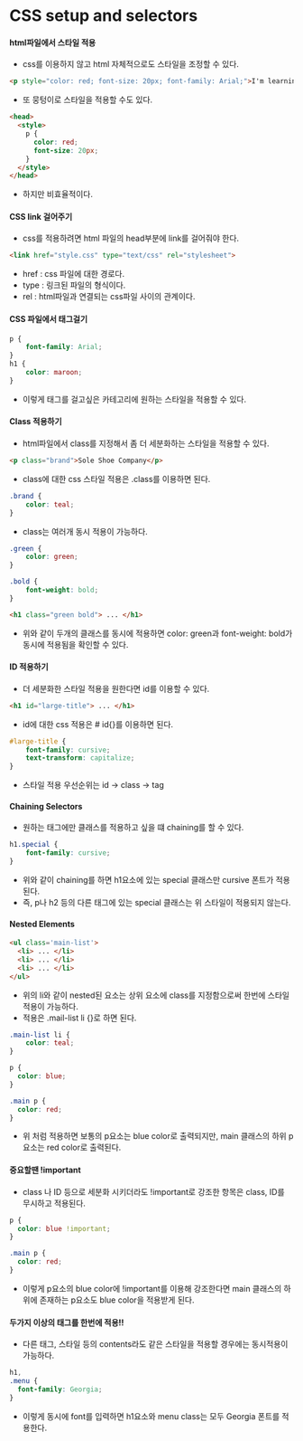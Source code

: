# CSS setup and selectors



####  html파일에서 스타일 적용

* css를 이용하지 않고 html 자체적으로도 스타일을 조정할 수 있다.

```html
<p style="color: red; font-size: 20px; font-family: Arial;">I'm learning to code!</p>
```

* 또 뭉텅이로 스타일을 적용할 수도 있다.

```html
<head>
  <style>
    p {
      color: red;
      font-size: 20px;
    }
  </style>
</head>
```

* 하지만 비효율적이다.



#### CSS link 걸어주기

- css를 적용하려면 html 파일의 head부분에 link를 걸어줘야 한다.

```html
<link href="style.css" type="text/css" rel="stylesheet">
```

- href : css 파일에 대한 경로다.
- type : 링크된 파일의 형식이다.
- rel : html파일과 연결되는 css파일 사이의 관계이다.



#### CSS 파일에서 태그걸기

```css
p {
    font-family: Arial;
}
h1 {
    color: maroon;
}
```

* 이렇게 태그를 걸고싶은 카테고리에 원하는 스타일을 적용할 수 있다.



#### Class 적용하기

* html파일에서 class를 지정해서 좀 더 세분화하는 스타일을 적용할 수 있다.

```html
<p class="brand">Sole Shoe Company</p>
```

* class에 대한 css 스타일 적용은 .class를 이용하면 된다.

```css
.brand {
    color: teal;
}
```

* class는 여러개 동시 적용이 가능하다.

```css
.green {
    color: green;
}

.bold {
    font-weight: bold;
}
```

```html
<h1 class="green bold"> ... </h1>
```

* 위와 같이 두개의 클래스를 동시에 적용하면 color: green과 font-weight: bold가 동시에 적용됨을 확인할 수 있다.



#### ID 적용하기

* 더 세분화한 스타일 적용을 원한다면 id를 이용할 수 있다.

```html
<h1 id="large-title"> ... </h1>
```

* id에 대한 css 적용은 # id{}를 이용하면 된다.

```css
#large-title {
    font-family: cursive;
	text-transform: capitalize;
}
```

* 스타일 적용 우선순위는 id -> class -> tag



#### Chaining Selectors

* 원하는 태그에만 클래스를 적용하고 싶을 떄 chaining를 할 수 있다.

```css
h1.special {
	font-family: cursive;
}
```

* 위와 같이 chaining를 하면 h1요소에 있는 special 클래스만 cursive 폰트가 적용된다.
* 즉, p나 h2 등의 다른 태그에 있는 special 클래스는 위 스타일이 적용되지 않는다.



#### Nested Elements

```html
<ul class='main-list'>
  <li> ... </li>
  <li> ... </li>
  <li> ... </li>
</ul>
```

* 위의 li와 같이 nested된 요소는 상위 요소에 class를 지정함으로써 한번에 스타일 적용이 가능하다.
* 적용은 .mail-list li {}로 하면 된다.

```css
.main-list li {
	color: teal;
}
```

```css
p {
  color: blue;
}

.main p {
  color: red;
}
```

* 위 처럼 적용하면 보통의 p요소는 blue color로 출력되지만, main 클래스의 하위 p요소는 red color로 출력된다.



#### 중요할땐 !important

* class 나 ID 등으로 세분화 시키더라도 !important로 강조한 항목은 class, ID를 무시하고 적용된다.

```css
p {
  color: blue !important;
}

.main p {
  color: red;
}
```

* 이렇게 p요소의 blue color에 !important를 이용해 강조한다면 main 클래스의 하위에 존재하는 p요소도 blue color을 적용받게 된다.



#### 두가지 이상의 태그를 한번에 적용!!

* 다른 태그, 스타일 등의 contents라도 같은 스타일을 적용할 경우에는 동시적용이 가능하다.

```css
h1, 
.menu {
  font-family: Georgia;
}
```

* 이렇게 동시에 font를 입력하면 h1요소와 menu class는 모두 Georgia 폰트를 적용한다.



